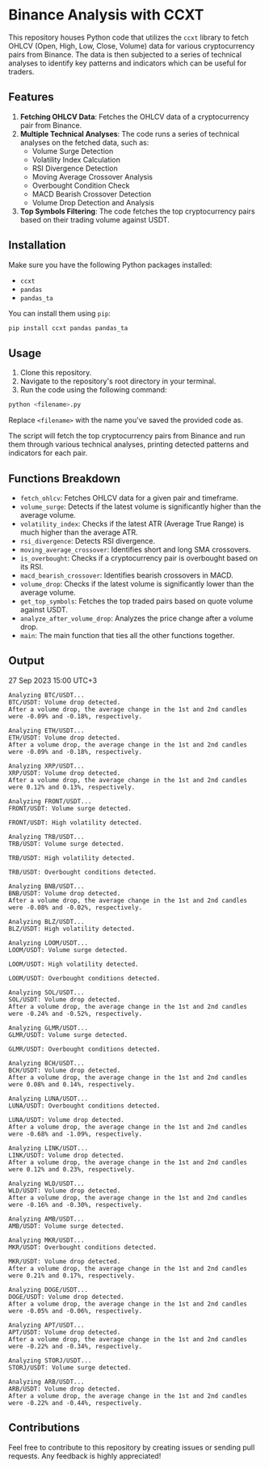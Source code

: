 # Binance Analysis with CCXT

This repository houses Python code that utilizes the `ccxt` library to fetch OHLCV (Open, High, Low, Close, Volume) data for various cryptocurrency pairs from Binance. The data is then subjected to a series of technical analyses to identify key patterns and indicators which can be useful for traders.

## Features

1. **Fetching OHLCV Data**: Fetches the OHLCV data of a cryptocurrency pair from Binance.
2. **Multiple Technical Analyses**: The code runs a series of technical analyses on the fetched data, such as:
    - Volume Surge Detection
    - Volatility Index Calculation
    - RSI Divergence Detection
    - Moving Average Crossover Analysis
    - Overbought Condition Check
    - MACD Bearish Crossover Detection
    - Volume Drop Detection and Analysis
3. **Top Symbols Filtering**: The code fetches the top cryptocurrency pairs based on their trading volume against USDT.

## Installation

Make sure you have the following Python packages installed:

- `ccxt`
- `pandas`
- `pandas_ta`

You can install them using `pip`:

```bash
pip install ccxt pandas pandas_ta
```

## Usage

1. Clone this repository.
2. Navigate to the repository's root directory in your terminal.
3. Run the code using the following command:

```bash
python <filename>.py
```

Replace `<filename>` with the name you've saved the provided code as.

The script will fetch the top cryptocurrency pairs from Binance and run them through various technical analyses, printing detected patterns and indicators for each pair.

## Functions Breakdown

- `fetch_ohlcv`: Fetches OHLCV data for a given pair and timeframe.
- `volume_surge`: Detects if the latest volume is significantly higher than the average volume.
- `volatility_index`: Checks if the latest ATR (Average True Range) is much higher than the average ATR.
- `rsi_divergence`: Detects RSI divergence.
- `moving_average_crossover`: Identifies short and long SMA crossovers.
- `is_overbought`: Checks if a cryptocurrency pair is overbought based on its RSI.
- `macd_bearish_crossover`: Identifies bearish crossovers in MACD.
- `volume_drop`: Checks if the latest volume is significantly lower than the average volume.
- `get_top_symbols`: Fetches the top traded pairs based on quote volume against USDT.
- `analyze_after_volume_drop`: Analyzes the price change after a volume drop.
- `main`: The main function that ties all the other functions together.

## Output
27 Sep 2023 15:00 UTC+3
```
Analyzing BTC/USDT...
BTC/USDT: Volume drop detected.
After a volume drop, the average change in the 1st and 2nd candles were -0.09% and -0.18%, respectively.

Analyzing ETH/USDT...
ETH/USDT: Volume drop detected.
After a volume drop, the average change in the 1st and 2nd candles were -0.09% and -0.18%, respectively.

Analyzing XRP/USDT...
XRP/USDT: Volume drop detected.
After a volume drop, the average change in the 1st and 2nd candles were 0.12% and 0.13%, respectively.

Analyzing FRONT/USDT...
FRONT/USDT: Volume surge detected.

FRONT/USDT: High volatility detected.

Analyzing TRB/USDT...
TRB/USDT: Volume surge detected.

TRB/USDT: High volatility detected.

TRB/USDT: Overbought conditions detected.

Analyzing BNB/USDT...
BNB/USDT: Volume drop detected.
After a volume drop, the average change in the 1st and 2nd candles were -0.08% and -0.02%, respectively.

Analyzing BLZ/USDT...
BLZ/USDT: High volatility detected.

Analyzing LOOM/USDT...
LOOM/USDT: Volume surge detected.

LOOM/USDT: High volatility detected.

LOOM/USDT: Overbought conditions detected.

Analyzing SOL/USDT...
SOL/USDT: Volume drop detected.
After a volume drop, the average change in the 1st and 2nd candles were -0.24% and -0.52%, respectively.

Analyzing GLMR/USDT...
GLMR/USDT: Volume surge detected.

GLMR/USDT: Overbought conditions detected.

Analyzing BCH/USDT...
BCH/USDT: Volume drop detected.
After a volume drop, the average change in the 1st and 2nd candles were 0.08% and 0.14%, respectively.

Analyzing LUNA/USDT...
LUNA/USDT: Overbought conditions detected.

LUNA/USDT: Volume drop detected.
After a volume drop, the average change in the 1st and 2nd candles were -0.68% and -1.09%, respectively.

Analyzing LINK/USDT...
LINK/USDT: Volume drop detected.
After a volume drop, the average change in the 1st and 2nd candles were 0.12% and 0.23%, respectively.

Analyzing WLD/USDT...
WLD/USDT: Volume drop detected.
After a volume drop, the average change in the 1st and 2nd candles were -0.16% and -0.30%, respectively.

Analyzing AMB/USDT...
AMB/USDT: Volume surge detected.

Analyzing MKR/USDT...
MKR/USDT: Overbought conditions detected.

MKR/USDT: Volume drop detected.
After a volume drop, the average change in the 1st and 2nd candles were 0.21% and 0.17%, respectively.

Analyzing DOGE/USDT...
DOGE/USDT: Volume drop detected.
After a volume drop, the average change in the 1st and 2nd candles were -0.05% and -0.06%, respectively.

Analyzing APT/USDT...
APT/USDT: Volume drop detected.
After a volume drop, the average change in the 1st and 2nd candles were -0.22% and -0.34%, respectively.

Analyzing STORJ/USDT...
STORJ/USDT: Volume surge detected.

Analyzing ARB/USDT...
ARB/USDT: Volume drop detected.
After a volume drop, the average change in the 1st and 2nd candles were -0.22% and -0.44%, respectively.
```
## Contributions

Feel free to contribute to this repository by creating issues or sending pull requests. Any feedback is highly appreciated!

